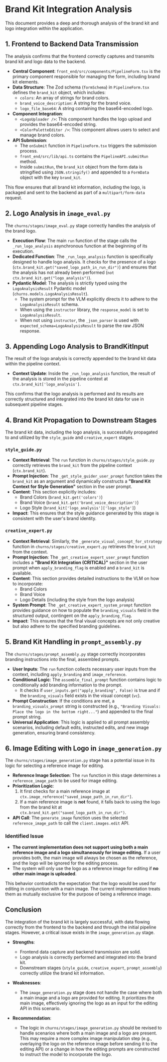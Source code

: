# Brand Kit Integration Analysis

This document provides a deep and thorough analysis of the brand kit and logo integration within the application.

## 1. Frontend to Backend Data Transmission

The analysis confirms that the frontend correctly captures and transmits brand kit and logo data to the backend.

- **Central Component**: `front_end/src/components/PipelineForm.tsx` is the primary component responsible for managing the form, including brand kit elements.
- **Data Structure**: The Zod schema (`formSchema`) in `PipelineForm.tsx` defines the `brand_kit` object, which includes:
  - `colors`: An array of strings for brand colors.
  - `brand_voice_description`: A string for the brand voice.
  - `logo_file_base64`: A string containing the base64-encoded logo.
- **Component Integration**:
  - `<LogoUploader />`: This component handles the logo upload and provides the base64-encoded string.
  - `<ColorPaletteEditor />`: This component allows users to select and manage brand colors.
- **API Submission**:
  - The `onSubmit` function in `PipelineForm.tsx` triggers the submission process.
  - `front_end/src/lib/api.ts` contains the `PipelineAPI.submitRun` method.
  - Inside `submitRun`, the `brand_kit` object from the form data is stringified using `JSON.stringify()` and appended to a `FormData` object with the key `brand_kit`.

This flow ensures that all brand kit information, including the logo, is packaged and sent to the backend as part of a `multipart/form-data` request.

## 2. Logo Analysis in `image_eval.py`

The `churns/stages/image_eval.py` stage correctly handles the analysis of the brand logo.

- **Execution Flow**: The main `run` function of the stage calls the `_run_logo_analysis` asynchronous function at the beginning of its execution.
- **Dedicated Function**: The `_run_logo_analysis` function is specifically designed to handle logo analysis. It checks for the presence of a logo (`ctx.brand_kit.get("saved_logo_path_in_run_dir")`) and ensures that the analysis has not already been performed (`not ctx.brand_kit.get("logo_analysis")`).
- **Pydantic Model**: The analysis is strictly typed using the `LogoAnalysisResult` Pydantic model (`churns.models.LogoAnalysisResult`).
  - The system prompt for the VLM explicitly directs it to adhere to the `LogoAnalysisResult` schema.
  - When using the `instructor` library, the `response_model` is set to `LogoAnalysisResult`.
  - When not using `instructor`, the `_json_parser` is used with `expected_schema=LogoAnalysisResult` to parse the raw JSON response.

## 3. Appending Logo Analysis to BrandKitInput

The result of the logo analysis is correctly appended to the brand kit data within the pipeline context.

- **Context Update**: Inside the `_run_logo_analysis` function, the result of the analysis is stored in the pipeline context at `ctx.brand_kit['logo_analysis']`.

This confirms that the logo analysis is performed and its results are correctly structured and integrated into the brand kit data for use in subsequent pipeline stages.

## 4. Brand Kit Propagation to Downstream Stages

The brand kit data, including the logo analysis, is successfully propagated to and utilized by the `style_guide` and `creative_expert` stages.

### `style_guide.py`

- **Context Retrieval**: The `run` function in `churns/stages/style_guide.py` correctly retrieves the `brand_kit` from the pipeline context (`ctx.brand_kit`).
- **Prompt Injection**: The `_get_style_guider_user_prompt` function takes the `brand_kit` as an argument and dynamically constructs a **"Brand Kit Context for Style Generation"** section in the user prompt.
- **Content**: This section explicitly includes:
  - Brand Colors (`brand_kit.get('colors')`)
  - Brand Voice (`brand_kit.get('brand_voice_description')`)
  - Logo Style (`brand_kit['logo_analysis']['logo_style']`)
- **Impact**: This ensures that the style guidance generated by this stage is consistent with the user's brand identity.

### `creative_expert.py`

- **Context Retrieval**: Similarly, the `_generate_visual_concept_for_strategy` function in `churns/stages/creative_expert.py` retrieves the `brand_kit` from the context.
- **Prompt Injection**: The `_get_creative_expert_user_prompt` function includes a **"Brand Kit Integration (CRITICAL)"** section in the user prompt when `apply_branding_flag` is enabled and a `brand_kit` is available.
- **Content**: This section provides detailed instructions to the VLM on how to incorporate:
  - Brand Colors
  - Brand Voice
  - Logo Details (including the style from the logo analysis)
- **System Prompt**: The `_get_creative_expert_system_prompt` function provides guidance on how to populate the `branding_visuals` field in the structured output, contingent on the `apply_branding_flag`.
- **Impact**: This ensures that the final visual concepts are not only creative but also adhere to the specified branding guidelines.

## 5. Brand Kit Handling in `prompt_assembly.py`

The `churns/stages/prompt_assembly.py` stage correctly incorporates branding instructions into the final, assembled prompts.

- **User Inputs**: The `run` function collects necessary user inputs from the context, including `apply_branding` and `image_reference`.
- **Conditional Logic**: The `assemble_final_prompt` function contains logic to conditionally add branding information to the prompt.
  - It checks if `user_inputs.get("apply_branding", False)` is true and if the `branding_visuals` field exists in the visual concept (`vc`).
- **Prompt Construction**: If the conditions are met, a `branding_visuals_prompt` string is constructed (e.g., `"Branding Visuals: Place the logo in the bottom right..."`) and appended to the final prompt string.
- **Universal Application**: This logic is applied to all prompt assembly scenarios, including default edits, instructed edits, and new image generation, ensuring brand consistency.

## 6. Image Editing with Logo in `image_generation.py`

The `churns/stages/image_generation.py` stage has a potential issue in its logic for selecting a reference image for editing.

- **Reference Image Selection**: The `run` function in this stage determines a `reference_image_path` to be used for image editing.
- **Prioritization Logic**:
  1. It first checks for a main reference image at `ctx.image_reference["saved_image_path_in_run_dir"]`.
  2. If a main reference image is **not** found, it falls back to using the logo from the brand kit at `ctx.brand_kit.get("saved_logo_path_in_run_dir")`.
- **API Call**: The `generate_image` function uses the selected `reference_image_path` to call the `client.images.edit` API.

### Identified Issue

- **The current implementation does not support using both a main reference image and a logo simultaneously for image editing.** If a user provides both, the main image will always be chosen as the reference, and the logo will be ignored for the editing process.
- The system will only use the logo as a reference image for editing if **no other main image is uploaded**.

This behavior contradicts the expectation that the logo would be used for editing in conjunction with a main image. The current implementation treats them as mutually exclusive for the purpose of being a reference image.

## Conclusion

The integration of the brand kit is largely successful, with data flowing correctly from the frontend to the backend and through the initial pipeline stages. However, a critical issue exists in the `image_generation.py` stage.

- **Strengths**:
  - Frontend data capture and backend transmission are solid.
  - Logo analysis is correctly performed and integrated into the brand kit.
  - Downstream stages (`style_guide`, `creative_expert`, `prompt_assembly`) correctly utilize the brand kit information.

- **Weaknesses**:
  - The `image_generation.py` stage does not handle the case where both a main image and a logo are provided for editing. It prioritizes the main image, effectively ignoring the logo as an input for the editing API in this scenario.

- **Recommendation**:
  - The logic in `churns/stages/image_generation.py` should be revised to handle scenarios where both a main image and a logo are present. This may require a more complex image manipulation step (e.g., overlaying the logo on the reference image before sending it to the editing API) or a change in how the editing prompts are constructed to instruct the model to incorporate the logo. 